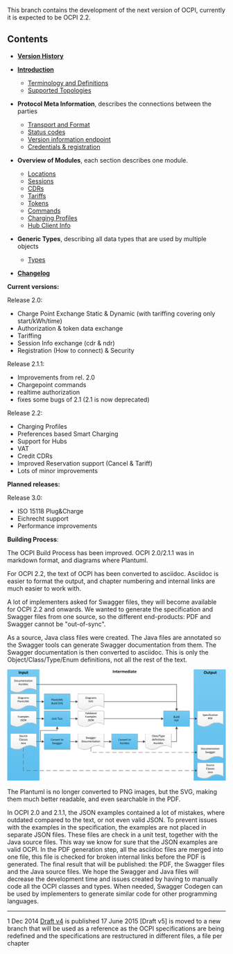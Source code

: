 This branch contains the development of the next version of OCPI, currently it is expected to be OCPI 2.2.


## Contents

 * [__Version History__](_common/version_history.asciidoc)
 * [__Introduction__](A_introduction/introduction.asciidoc)
   - [Terminology and Definitions](A_introduction/terminology.asciidoc)
   - [Supported Topologies](A_introduction/topology.asciidoc)
 * __Protocol Meta Information__, describes the connections between the parties
   - [Transport and Format](C_transport_modules/transport_and_format.asciidoc)
   - [Status codes](C_transport_modules/status_codes.asciidoc)
   - [Version information endpoint](C_transport_modules/version_information_endpoint.asciidoc)
   - [Credentials & registration](C_transport_modules/credentials.asciidoc)
 * __Overview of Modules__, each section describes one module.
   - [Locations](C_transport_modules/mod_locations.asciidoc)
   - [Sessions](C_transport_modules/mod_sessions.asciidoc)
   - [CDRs](C_transport_modules/mod_cdrs.asciidoc)
   - [Tariffs](C_transport_modules/mod_tariffs.asciidoc)
   - [Tokens](C_transport_modules/mod_tokens.asciidoc)
   - [Commands](C_transport_modules/mod_commands.asciidoc)
   - [Charging Profiles](C_transport_modules/mod_charging_profiles.asciidoc)
   - [Hub Client Info](C_transport_modules/mod_hub_client_info.asciidoc)

 * __Generic Types__, describing all data types that are used by multiple objects
   - [Types](C_transport_modules/types.asciidoc)
 * [__Changelog__](C_transport_modules/changelog.asciidoc)

__Current versions:__

Release 2.0: 

- Charge Point Exchange Static & Dynamic (with tariffing covering only start/kWh/time)
- Authorization & token data exchange
- Tariffing
- Session Info exchange (cdr & ndr)
- Registration (How to connect) & Security

Release 2.1.1:

- Improvements from rel. 2.0
- Chargepoint commands
- realtime authorization
- fixes some bugs of 2.1 (2.1 is now deprecated)

Release 2.2:

- Charging Profiles
- Preferences based Smart Charging
- Support for Hubs
- VAT
- Credit CDRs
- Improved Reservation support (Cancel & Tariff)
- Lots of minor improvements


__Planned releases:__

Release 3.0:

- ISO 15118 Plug&Charge
- Eichrecht support
- Performance improvements


__Building Process__:

The OCPI Build Process has been improved. OCPI 2.0/2.1.1 was in markdown format, and diagrams where Plantuml.

For OCPI 2.2, the text of OCPI has been converted to asciidoc. 
Asciidoc is easier to format the output, and chapter numbering and internal links are much easier to work with.

A lot of implementers asked for Swagger files, they will become available for OCPI 2.2 and onwards. 
We wanted to generate the specification and Swagger files from one source, 
so the different end-products: PDF and Swagger cannot be "out-of-sync". 

As a source, Java class files were created. 
The Java files are annotated so the Swagger tools can generate Swagger documentation from them. 
The Swagger documentation is then converted to asciidoc. 
This is only the Object/Class/Type/Enum definitions, not all the rest of the text.

![build process diagram](A_introduction/images/specification_build_process.png "build process")

The Plantuml is no longer converted to PNG images, but the SVG, making them much better readable, and even searchable in the PDF.

In OCPI 2.0 and 2.1.1, the JSON examples contained a lot of mistakes, where outdated compared to the text, or not even valid JSON. 
To prevent issues with the examples in the specification, the examples are not placed in separate JSON files. 
These files are check in a unit test, together with the Java source files. This way we know for sure that the JSON examples are valid OCPI.
In the PDF generation step, all the asciidoc files are merged into one file, 
this file is checked for broken internal links before the PDF is generated.
The final result that will be published: the PDF, the Swagger files and the Java source files. 
We hope the Swagger and Java files will decrease the development time and issues created by having to manually code all the OCPI classes and types. 
When needed, Swagger Codegen can be used by implementers to generate similar code for other programming languages.

----
1 Dec 2014 [Draft v4](releases/old/OCPI-Draftv4.pdf) is published
17 June 2015 [Draft v5] is moved to a new branch that will be used as a reference as the OCPI specifications are being redefined and the specifications are restructured in different files, a file per chapter

